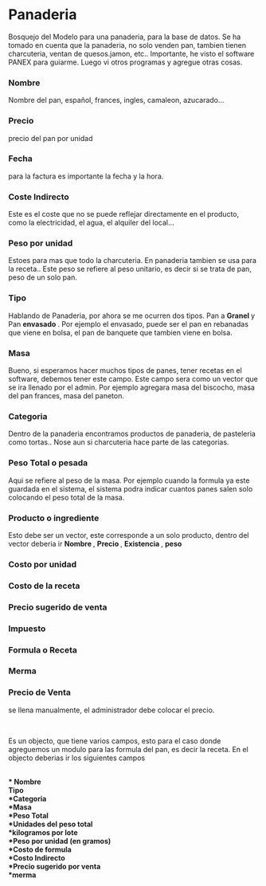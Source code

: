 # Panaderia

Bosquejo del Modelo para una panaderia, para la base de datos. Se ha tomado en cuenta que la panaderia, no solo venden pan, tambien tienen charcuteria, ventan de quesos.jamon, etc.. Importante, he visto el software PANEX para guiarme. Luego vi otros programas y agregue otras cosas.

### Nombre

Nombre del pan, español, frances, ingles, camaleon, azucarado...

### Precio

precio del pan por unidad

### Fecha

para la factura es importante la fecha y la hora.

### Coste Indirecto

Este es el coste que no se puede reflejar directamente en el producto, como la electricidad, el agua, el alquiler del local...

### Peso por unidad

Estoes para mas que todo la charcuteria. En panaderia tambien se usa para la receta.. Este peso se refiere al peso unitario, es decir si se trata de pan, peso de un solo pan.

### Tipo

Hablando de Panaderia, por ahora se me ocurren dos tipos. Pan a <b> Granel </b>  y Pan <b> envasado </b>. Por ejemplo el envasado, puede ser el pan en rebanadas que viene en bolsa, el pan de banquete que tambien viene en bolsa.

### Masa

Bueno, si esperamos hacer muchos tipos de panes, tener recetas en el software, debemos tener este campo. Este campo sera como un vector que se ira llenado por el admin. Por ejemplo agregara masa del biscocho, masa del pan frances, masa del paneton.

### Categoria

Dentro de la panaderia encontramos productos de panaderia, de pasteleria como tortas.. Nose aun si charcuteria hace parte de las categorias.

### Peso Total o pesada

Aqui se refiere al peso de la masa. Por ejemplo cuando la formula ya este guardada en el sistema, el sistema podra indicar cuantos panes salen solo colocando el peso total de la masa.


### Producto o ingrediente

Esto debe ser un vector, este corresponde a un solo producto, dentro del vector deberia ir 
<b> Nombre </b> , <b> Precio </b> , <b> Existencia </b> , <b> peso </b> 

### Costo por unidad

### Costo de la receta

### Precio sugerido de venta

### Impuesto

### Formula o Receta

### Merma

### Precio de Venta

se llena manualmente, el administrador debe colocar el precio.

</br>

Es un objecto, que tiene varios campos, esto para el caso donde agreguemos un modulo para las formula del pan, es decir la receta.
En el objecto deberias ir los  siguientes campos

</br>

<b> 
* Nombre </b> 
</br>
<b> Tipo </b> 
</br>
<b> 
*Categoria </b> 
</br>
<b> 
*Masa </b> 
</br>
<b> 
*Peso Total </b> 
</br>
<b> 
*Unidades del peso total </b> 
</br>
<b> 
*kilogramos por lote </b> 
</br>
<b> 
*Peso por unidad (en gramos) </b> 
</br>
<b> 
*Costo de formula </b> 
</br>
<b> 
*Costo Indirecto </b> 
</br>
<b> 
*Precio sugerido por venta </b> 
</br>
<b> 
*merma </b> 
</br>


